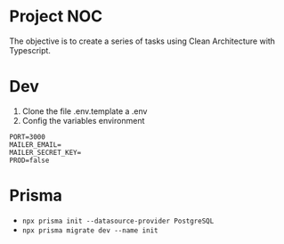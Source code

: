  # Project NOC
 The objective is to create a series of tasks using Clean Architecture with Typescript.

 # Dev
 1. Clone the file .env.template a .env
 2. Config the variables environment
 ```
PORT=3000
MAILER_EMAIL=
MAILER_SECRET_KEY=
PROD=false
 ```	

 # Prisma
 * ```npx prisma init --datasource-provider PostgreSQL```
 * ```npx prisma migrate dev --name init```